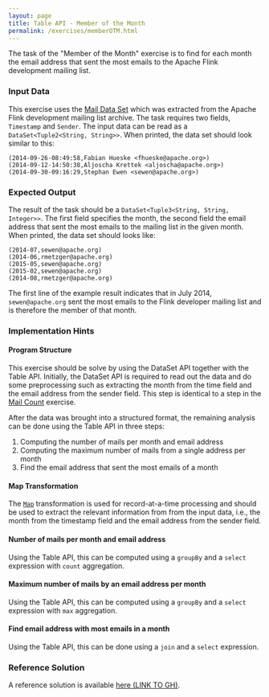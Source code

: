 ```yaml
---
layout: page
title: Table API - Member of the Month
permalink: /exercises/memberOTM.html
---
```


The task of the "Member of the Month" exercise is to find for each month the email address that sent the most emails to the Apache Flink development mailing list.

### Input Data

This exercise uses the [Mail Data Set](/exercises/mailData.html) which was extracted from the Apache Flink development mailing list archive. The task requires two fields, `Timestamp` and `Sender`. The input data can be read as a `DataSet<Tuple2<String, String>>`. When printed, the data set should look similar to this:

~~~
(2014-09-26-08:49:58,Fabian Hueske <fhueske@apache.org>)
(2014-09-12-14:50:38,Aljoscha Krettek <aljoscha@apache.org>)
(2014-09-30-09:16:29,Stephan Ewen <sewen@apache.org>)
~~~

### Expected Output

The result of the task should be a `DataSet<Tuple3<String, String, Integer>>`. The first field specifies the month, the second field the email address that sent the most emails to the mailing list in the given month. When printed, the data set should looks like:

~~~
(2014-07,sewen@apache.org)
(2014-06,rmetzger@apache.org)
(2015-05,sewen@apache.org)
(2015-02,sewen@apache.org)
(2014-08,rmetzger@apache.org)
~~~

The first line of the example result indicates that in July 2014, `sewen@apache.org` sent the most emails to the Flink developer mailing list and is therefore the member of that month.

### Implementation Hints

#### Program Structure

This exercise should be solve by using the DataSet API together with the Table API. Initially, the DataSet API is required to read out the data and do some preprocessing such as extracting the month from the time field and the email address from the sender field. This step is identical to a step in the [Mail Count](/exercises/mailCount.html) exercise. 

After the data was brought into a structured format, the remaining analysis can be done using the Table API in three steps:

1. Computing the number of mails per month and email address
1. Computing the maximum number of mails from a single address per month
1. Find the email address that sent the most emails of a month

#### Map Transformation

The [`Map`](http://ci.apache.org/projects/flink/flink-docs-master/apis/dataset_transformations.html#map) transformation is used for record-at-a-time processing and should be used to extract the relevant information from from the input data, i.e., the month from the timestamp field and the email address from the sender field.

#### Number of mails per month and email address

Using the Table API, this can be computed using a `groupBy` and a `select` expression with `count` aggregation.

#### Maximum number of mails by an email address per month

Using the Table API, this can be computed using a `groupBy` and a `select` expression with `max` aggregation.

#### Find email address with most emails in a month

Using the Table API, this can be done using a `join` and a `select` expression.

### Reference Solution

A reference solution is available [here (LINK TO GH)]().
